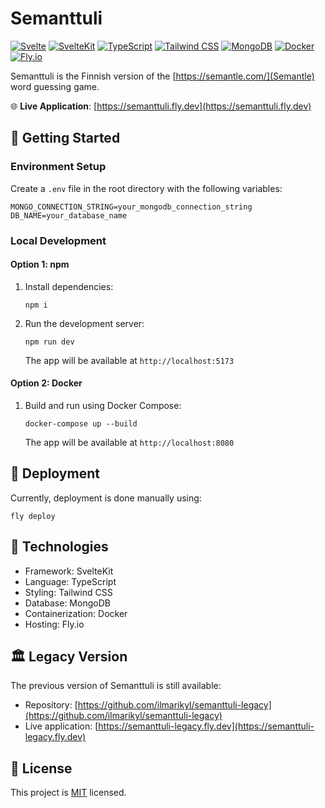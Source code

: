 # Semanttuli

[![Svelte](https://img.shields.io/badge/svelte-%23f1413d.svg?style=for-the-badge&logo=svelte&logoColor=white)](https://svelte.dev/)
[![SvelteKit](https://img.shields.io/badge/SvelteKit-FF3E00?style=for-the-badge&logo=svelte&logoColor=white)](https://kit.svelte.dev/)
[![TypeScript](https://img.shields.io/badge/typescript-%23007ACC.svg?style=for-the-badge&logo=typescript&logoColor=white)](https://www.typescriptlang.org/)
[![Tailwind CSS](https://img.shields.io/badge/tailwindcss-%2338B2AC.svg?style=for-the-badge&logo=tailwind-css&logoColor=white)](https://tailwindcss.com/)
[![MongoDB](https://img.shields.io/badge/MongoDB-4EA94B?style=for-the-badge&logo=mongodb&logoColor=white)](https://www.mongodb.com/)
[![Docker](https://img.shields.io/badge/Docker-2CA5E0?style=for-the-badge&logo=docker&logoColor=white)](https://www.docker.com/)
[![Fly.io](https://img.shields.io/badge/Fly.io-8E75FF?style=for-the-badge&logo=flyio&logoColor=white)](https://fly.io/)

Semanttuli is the Finnish version of the [https://semantle.com/](Semantle) word guessing game.

🌐 **Live Application**: [https://semanttuli.fly.dev](https://semanttuli.fly.dev)

## 🚀 Getting Started

### Environment Setup

Create a `.env` file in the root directory with the following variables:

```
MONGO_CONNECTION_STRING=your_mongodb_connection_string
DB_NAME=your_database_name
```

### Local Development

#### Option 1: npm

1. Install dependencies:

   ```
   npm i
   ```

2. Run the development server:

   ```
   npm run dev
   ```

   The app will be available at `http://localhost:5173`

#### Option 2: Docker

1. Build and run using Docker Compose:

   ```
   docker-compose up --build
   ```

   The app will be available at `http://localhost:8080`

## 🚢 Deployment

Currently, deployment is done manually using:

```
fly deploy
```

## 🧰 Technologies

- Framework: SvelteKit
- Language: TypeScript
- Styling: Tailwind CSS
- Database: MongoDB
- Containerization: Docker
- Hosting: Fly.io

## 🏛️ Legacy Version

The previous version of Semanttuli is still available:

- Repository: [https://github.com/ilmarikyl/semanttuli-legacy](https://github.com/ilmarikyl/semanttuli-legacy)
- Live application: [https://semanttuli-legacy.fly.dev](https://semanttuli-legacy.fly.dev)

## 📝 License

This project is [MIT](https://choosealicense.com/licenses/mit/) licensed.
